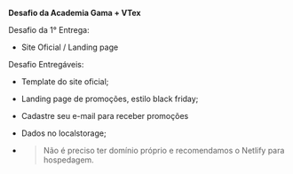 **Desafio da Academia Gama + VTex**

Desafio da 1° Entrega: 

- Site Oficial / Landing page  

Desafio Entregáveis: 

- Template do site oficial;

- Landing page de promoções, estilo black friday; 

- Cadastre seu e-mail para receber promoções 

- Dados no localstorage;

- > Não é preciso ter domínio próprio e recomendamos o Netlify para hospedagem.